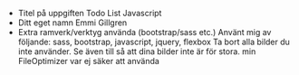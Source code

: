 

* Titel på uppgiften
Todo List Javascript
* Ditt eget namn
Emmi Gillgren
* Extra ramverk/verktyg använda (bootstrap/sass etc.)
Använt mig av följande:
sass, bootstrap, javascript, jquery, flexbox 
Ta bort alla bilder du inte använder. Se även till så att dina bilder inte är för stora.
min FileOptimizer var ej säker att använda

